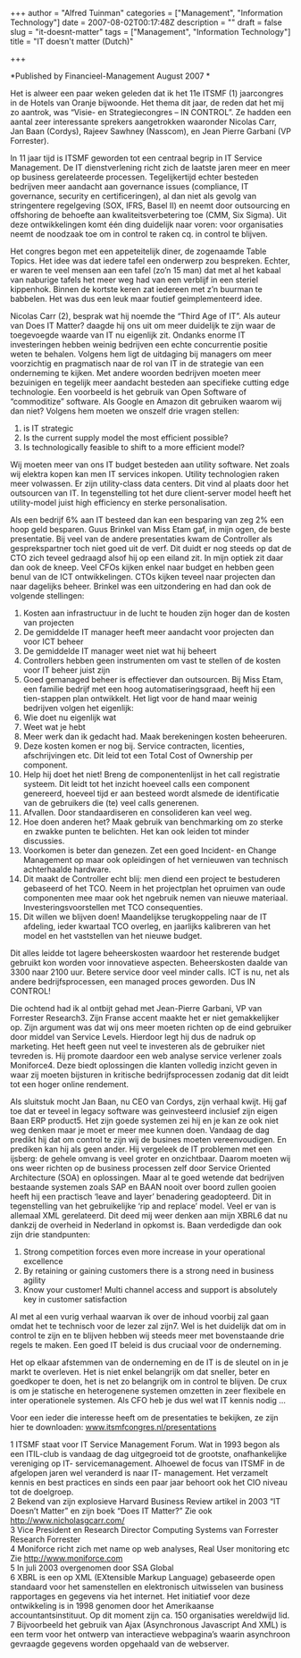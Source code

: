 +++
author = "Alfred Tuinman"
categories = ["Management", "Information Technology"]
date = 2007-08-02T00:17:48Z
description = ""
draft = false
slug = "it-doesnt-matter"
tags = ["Management", "Information Technology"]
title = "IT doesn't matter (Dutch)"

+++


*Published by Financieel-Management August 2007 *
 
Het is alweer een paar weken geleden dat ik het 11e ITSMF (1) jaarcongres in de Hotels van Oranje bijwoonde. Het thema dit jaar, de reden dat het mij zo aantrok, was “Visie- en Strategiecongres – IN CONTROL”. Ze hadden een aantal zeer interessante sprekers aangetrokken waaronder Nicolas Carr, Jan Baan (Cordys), Rajeev Sawhney (Nasscom), en Jean Pierre Garbani (VP Forrester). 
 
In 11 jaar tijd is ITSMF geworden tot een centraal begrip in IT Service Management. De IT dienstverlening richt zich de laatste jaren meer en meer op business gerelateerde processen. Tegelijkertijd echter besteden bedrijven meer aandacht aan governance issues (compliance, IT governance, security en certificeringen), al dan niet als gevolg van stringentere regelgeving (SOX, IFRS, Basel II) en neemt door outsourcing en offshoring de behoefte aan kwaliteitsverbetering toe (CMM, Six Sigma). Uit deze ontwikkelingen komt één ding duidelijk naar voren: voor organisaties neemt de noodzaak toe om in control te raken cq. in control te blijven.

  
 Het congres begon met een appeteitelijk diner, de zogenaamde Table Topics. Het idee was dat iedere tafel een onderwerp zou bespreken. Echter, er waren te veel mensen aan een tafel (zo’n 15 man) dat met al het kabaal van naburige tafels het meer weg had van een verblijf in een steriel kippenhok. Binnen de kortste keren zat iedereen met z’n buurman te babbelen. Het was dus een leuk maar foutief geimplementeerd idee. 

 Nicolas Carr (2), besprak wat hij noemde the “Third Age of IT”. Als auteur van Does IT Matter? daagde hij ons uit om meer duidelijk te zijn waar de toegevoegde waarde van IT nu eigenlijk zit. Ondanks enorme IT investeringen hebben weinig bedrijven een echte concurrentie positie weten te behalen. Volgens hem ligt de uitdaging bij managers om meer voorzichtig en pragmatisch naar de rol van IT in de strategie van een onderneming te kijken. Met andere woorden bedrijven moeten meer bezuinigen en tegelijk meer aandacht besteden aan specifieke cutting edge technologie. Een voorbeeld is het gebruik van Open Software of “commoditize” software. Als Google en Amazon dit gebruiken waarom wij dan niet? Volgens hem moeten we onszelf drie vragen stellen: 
 1. is IT strategic 
 2. Is the current supply model the most efficient possible? 
 3. Is technologically feasible to shift to a more efficient model? 

 Wij moeten meer van ons IT budget besteden aan utility software. Net zoals wij elektra kopen kan men IT services inkopen. Utility technologien raken meer volwassen. Er zijn utility-class data centers. Dit vind al plaats door het outsourcen van IT. In tegenstelling tot het dure client-server model heeft het utility-model juist high efficiency en sterke personalisation. 

 Als een bedrijf 6% aan IT besteed dan kan een besparing van zeg 2% een hoop geld besparen. Guus Brinkel van Miss Etam gaf, in mijn ogen, de beste presentatie. Bij veel van de andere presentaties kwam de Controller als gesprekspartner toch niet goed uit de verf. Dit duidt er nog steeds op dat de CTO zich teveel gedraagd alsof hij op een eiland zit. In mijn optiek zit daar dan ook de kneep. Veel CFOs kijken enkel naar budget en hebben geen benul van de ICT ontwikkelingen. CTOs kijken teveel naar projecten dan naar dagelijks beheer. Brinkel was een uitzondering en had dan ook de volgende stellingen: 

 1. Kosten aan infrastructuur in de lucht te houden zijn hoger dan de kosten van projecten 
 2. De gemiddelde IT manager heeft meer aandacht voor projecten dan voor ICT beheer 
 3. De gemiddelde IT manager weet niet wat hij beheert 
 4. Controllers hebben geen instrumenten om vast te stellen of de kosten voor IT beheer juist zijn 
 5. Goed gemanaged beheer is effectiever dan outsourcen. 
 Bij Miss Etam, een familie bedrijf met een hoog automatiseringsgraad, heeft hij een tien-stappen plan ontwikkelt. Het ligt voor de hand maar weinig bedrijven volgen het eigenlijk: 
 1. Wie doet nu eigenlijk wat 
 2. Weet wat je hebt 
 3. Meer werk dan ik gedacht had. Maak berekeningen kosten beheeruren. 
 4. Deze kosten komen er nog bij. Service contracten, licenties, afschrijvingen etc. Dit leid tot een Total Cost of Ownership per component. 
 5. Help hij doet het niet! Breng de componentenlijst in het call registratie systeem. Dit leidt tot het inzicht hoeveel calls een component genereerd, hoeveel tijd er aan besteed wordt alsmede de identificatie van de gebruikers die (te) veel calls generenen. 
 6. Afvallen. Door standaardiseren en consolideren kan veel weg. 
 7. Hoe doen anderen het? Maak gebruik van benchmarking om zo sterke en zwakke punten te belichten. Het kan ook leiden tot minder discussies. 
 8. Voorkomen is beter dan genezen. Zet een goed Incident- en Change Management op maar ook opleidingen of het vernieuwen van technisch achterhaalde hardware. 
 9. Dit maakt de Controller echt blij: men diend een project te bestuderen gebaseerd of het TCO. Neem in het projectplan het opruimen van oude componenten mee maar ook het ngebruik nemen van nieuwe materiaal. Investeringsvoorstellen met TCO consequenties. 
 10. Dit willen we blijven doen! Maandelijkse terugkoppeling naar de IT afdeling, ieder kwartaal TCO overleg, en jaarlijks kalibreren van het model en het vaststellen van het nieuwe budget. 

 Dit alles leidde tot lagere beheerskosten waardoor het resterende budget gebruikt kon worden voor innovatieve aspecten. Beheerskosten daalde van 3300 naar 2100 uur. Betere service door veel minder calls. ICT is nu, net als andere bedrijfsprocessen, een managed proces geworden. Dus IN CONTROL!  

 Die ochtend had ik al ontbijt gehad met Jean-Pierre Garbani, VP van Forrester Research3. Zijn Franse accent maakte het er niet gemakkelijker op. Zijn argument was dat wij ons meer moeten richten op de eind gebruiker door middel van Service Levels. Hierdoor legt hij dus de nadruk op marketing. Het heeft geen nut veel te investeren als de gebruiker niet tevreden is. Hij promote daardoor een web analyse service verlener zoals Moniforce4. Deze biedt oplossingen die klanten volledig inzicht geven in waar zij moeten bijsturen in kritische bedrijfsprocessen zodanig dat dit leidt tot een hoger online rendement.  

 Als sluitstuk mocht Jan Baan, nu CEO van Cordys, zijn verhaal kwijt. Hij gaf toe dat er teveel in legacy software was geinvesteerd inclusief zijn eigen Baan ERP product5. Het zijn goede systemen zei hij en je kan ze ook niet weg denken maar je moet er meer mee kunnen doen. Vandaag de dag predikt hij dat om control te zijn wij de busines moeten vereenvoudigen. En prediken kan hij als geen ander. Hij vergeleek de IT problemen met een ijsberg: de gehele omvang is veel groter en onzichtbaar. Daarom moeten wij ons weer richten op de business processen zelf door Service Oriented Architecture (SOA) en oplossingen. Maar al te goed wetende dat bedrijven bestaande systemen zoals SAP en BAAN nooit over boord zullen gooien heeft hij een practisch ‘leave and layer’ benadering geadopteerd. Dit in tegenstelling van het gebruikelijke ‘rip and replace’ model. Veel er van is allemaal XML gerelateerd. Dit deed mij weer denken aan mijn XBRL6 dat nu dankzij de overheid in Nederland in opkomst is. Baan verdedigde dan ook zijn drie standpunten:  

1. Strong competition forces even more increase in your operational excellence  
2. By retaining or gaining customers there is a strong need in business agility  
3. Know your customer! Multi channel access and support is absolutely key in customer satisfaction  

 Al met al een vurig verhaal waarvan ik over de inhoud voorbij zal gaan omdat het te technisch voor de lezer zal zijn7. Wel is het duidelijk dat om in control te zijn en te blijven hebben wij steeds meer met bovenstaande drie regels te maken. Een goed IT beleid is dus cruciaal voor de onderneming.  

 Het op elkaar afstemmen van de onderneming en de IT is de sleutel on in je markt te overleven. Het is niet enkel belangrijk om dat sneller, beter en goedkoper te doen, het is net zo belangrijk om in control te blijven. De crux is om je statische en heterogenene systemen omzetten in zeer flexibele en inter operationele systemen. Als CFO heb je dus wel wat IT kennis nodig …  

 Voor een ieder die interesse heeft om de presentaties te bekijken, ze zijn hier te downloaden: www.itsmfcongres.nl/presentations  

 1 ITSMF staat voor IT Service Management Forum. Wat in 1993 begon als een ITIL-club is vandaag de dag uitgegroeid tot de grootste, onafhankelijke vereniging op IT- servicemanagement. Alhoewel de focus van ITSMF in de afgelopen jaren wel veranderd is naar IT- management. Het verzamelt kennis en best practices en sinds een paar jaar behoort ook het CIO niveau tot de doelgroep.  
 2 Bekend van zijn explosieve Harvard Business Review artikel in 2003 “IT Doesn’t Matter” en zijn boek “Does IT Matter?” Zie ook http://www.nicholasgcarr.com/  
 3 Vice President en Research Director Computing Systems van Forrester Research Forrester  
 4 Moniforce richt zich met name op web analyses, Real User monitoring etc Zie http://www.moniforce.com  
 5 In juli 2003 overgenomen door SSA Global  
 6 XBRL is een op XML (EXtensible Markup Language) gebaseerde open standaard voor het samenstellen en elektronisch uitwisselen van business rapportages en gegevens via het internet. Het initiatief voor deze ontwikkeling is in 1998 genomen door het Amerikaanse accountantsinstituut. Op dit moment zijn ca. 150 organisaties wereldwijd lid.  
 7 Bijvoorbeeld het gebruik van Ajax (Asynchronous Javascript And XML) is een term voor het ontwerp van interactieve webpagina’s waarin asynchroon gevraagde gegevens worden opgehaald van de webserver.

